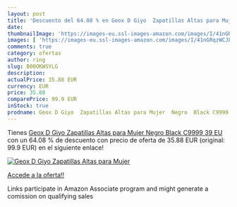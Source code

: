```yaml
---
layout: post
title: 'Descuento del 64.08 % en Geox D Giyo  Zapatillas Altas para Mujer'
date: 
thumbnailImage: 'https://images-eu.ssl-images-amazon.com/images/I/41nGRqzWCJL._SL200_.jpg'
images: [ 'https://images-eu.ssl-images-amazon.com/images/I/41nGRqzWCJL._SL200_.jpg' ]
comments: true
category: ofertas
author: ring
slug: B00OKWSYLG
description:
actualPrice: 35.88 EUR
currency: EUR
price: 35.88
comparePrice: 99.9 EUR
inStock: true
prodname: Geox D Giyo  Zapatillas Altas para Mujer  Negro  Black C9999   39 EU
---
```


Tienes [Geox D Giyo  Zapatillas Altas para Mujer  Negro  Black C9999   39 EU](https://www.amazon.es/dp/B00OKWSYLG/?tag=tolees-21) con un 64.08 % de descuento con precio de oferta de 35.88 EUR (original: 99.9 EUR) en el siguiente enlace!

[![Geox D Giyo  Zapatillas Altas para Mujer](https://images-eu.ssl-images-amazon.com/images/I/41nGRqzWCJL._SL200_.jpg)](https://www.amazon.es/dp/B00OKWSYLG/?tag=tolees-21)

[Accede a la oferta!!](https://www.amazon.es/dp/B00OKWSYLG/?tag=tolees-21)

Links participate in Amazon Associate program and might generate a comission on qualifying sales


